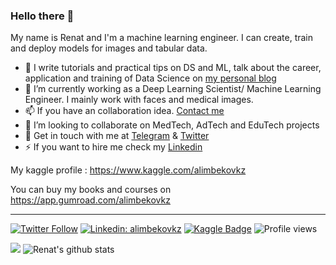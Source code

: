 ### Hello there 👋

My name is Renat and I'm a machine learning engineer. I can create, train and deploy models for images and tabular data.

- 📱 I write tutorials and practical tips on DS and ML, talk about the career, application and training of Data Science on [my personal blog](https://alimbekov.com/)
- 🔭 I’m currently working as a Deep Learning Scientist/ Machine Learning Engineer. I mainly work with faces and medical images.
- 📫 If you have an collaboration idea. [Contact me](mailto:alimbekovr@hotmail.com)
- 👯 I’m looking to collaborate on MedTech, AdTech and EduTech projects
- 💬 Get in touch with me at [Telegram](https://t.me/alimbekovkz) & [Twitter](https://twitter.com/alimbekovkz)
- ⚡ If you want to hire me check my [Linkedin](https://www.linkedin.com/in/alimbekovkz/)

My kaggle profile : https://www.kaggle.com/alimbekovkz

You can buy my books and courses on https://app.gumroad.com/alimbekovkz

---
[![Twitter Follow](https://img.shields.io/twitter/follow/alimbekovkz?label=Follow&style=social)](https://twitter.com/alimbekovkz)
[![Linkedin: alimbekovkz](https://img.shields.io/badge/-Renat%20Alimbekov-blue?style=flat-square&logo=Linkedin&logoColor=white&link=https://www.linkedin.com/in/alimbekovkz/)](https://www.linkedin.com/in/alimbekovkz/)
[![Kaggle Badge](https://img.shields.io/badge/-teal?style=flat&logo=kaggle&logoColor=deepblue&link=https://www.kaggle.com/alimbekovkz)](https://www.kaggle.com/alimbekovkz)
![Profile views](https://gpvc.arturio.dev/alimbekovKZ)

 <img src="https://road-to-kaggle-grandmaster.vercel.app/api/badges/alimbekovkz/competition/light" /> ![Renat's github stats](https://github-readme-stats.vercel.app/api?username=alimbekovKZ&show_icons=true&hide_border=true)
